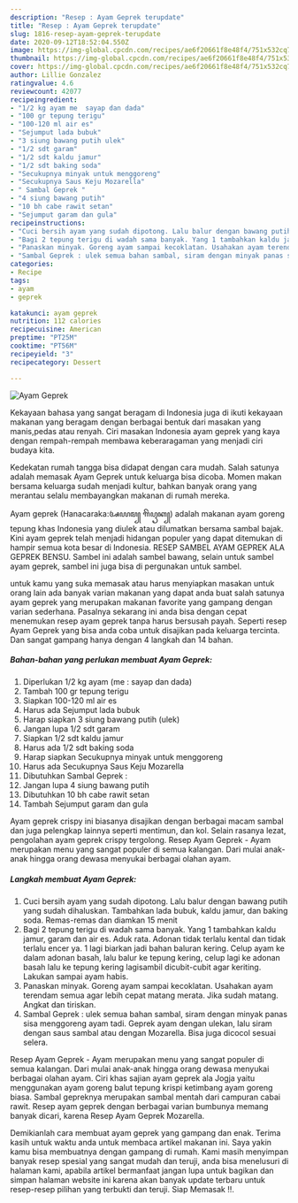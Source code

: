 ```yaml
---
description: "Resep : Ayam Geprek terupdate"
title: "Resep : Ayam Geprek terupdate"
slug: 1816-resep-ayam-geprek-terupdate
date: 2020-09-12T18:52:04.550Z
image: https://img-global.cpcdn.com/recipes/ae6f20661f8e48f4/751x532cq70/ayam-geprek-foto-resep-utama.jpg
thumbnail: https://img-global.cpcdn.com/recipes/ae6f20661f8e48f4/751x532cq70/ayam-geprek-foto-resep-utama.jpg
cover: https://img-global.cpcdn.com/recipes/ae6f20661f8e48f4/751x532cq70/ayam-geprek-foto-resep-utama.jpg
author: Lillie Gonzalez
ratingvalue: 4.6
reviewcount: 42077
recipeingredient:
- "1/2 kg ayam me  sayap dan dada"
- "100 gr tepung terigu"
- "100-120 ml air es"
- "Sejumput lada bubuk"
- "3 siung bawang putih ulek"
- "1/2 sdt garam"
- "1/2 sdt kaldu jamur"
- "1/2 sdt baking soda"
- "Secukupnya minyak untuk menggoreng"
- "Secukupnya Saus Keju Mozarella"
- " Sambal Geprek "
- "4 siung bawang putih"
- "10 bh cabe rawit setan"
- "Sejumput garam dan gula"
recipeinstructions:
- "Cuci bersih ayam yang sudah dipotong. Lalu balur dengan bawang putih yang sudah dihaluskan. Tambahkan lada bubuk, kaldu jamur, dan baking soda. Remas-remas dan diamkan 15 menit"
- "Bagi 2 tepung terigu di wadah sama banyak. Yang 1 tambahkan kaldu jamur, garam dan air es. Aduk rata. Adonan tidak terlalu kental dan tidak terlalu encer ya. 1 lagi biarkan jadi bahan baluran kering. Celup ayam ke dalam adonan basah, lalu balur ke tepung kering, celup lagi ke adonan basah lalu ke tepung kering lagisambil dicubit-cubit agar keriting. Lakukan sampai ayam habis."
- "Panaskan minyak. Goreng ayam sampai kecoklatan. Usahakan ayam terendam semua agar lebih cepat matang merata. Jika sudah matang. Angkat dan tiriskan."
- "Sambal Geprek : ulek semua bahan sambal, siram dengan minyak panas sisa menggoreng ayam tadi. Geprek ayam dengan ulekan, lalu siram dengan saus sambal atau dengan Mozarella. Bisa juga dicocol sesuai selera."
categories:
- Recipe
tags:
- ayam
- geprek

katakunci: ayam geprek 
nutrition: 112 calories
recipecuisine: American
preptime: "PT25M"
cooktime: "PT56M"
recipeyield: "3"
recipecategory: Dessert

---
```



![Ayam Geprek](https://img-global.cpcdn.com/recipes/ae6f20661f8e48f4/751x532cq70/ayam-geprek-foto-resep-utama.jpg)

Kekayaan bahasa yang sangat beragam di Indonesia juga di ikuti kekayaan makanan yang beragam dengan berbagai bentuk dari masakan yang manis,pedas atau renyah. Ciri masakan Indonesia ayam geprek yang kaya dengan rempah-rempah membawa keberaragaman yang menjadi ciri budaya kita.


Kedekatan rumah tangga bisa didapat dengan cara mudah. Salah satunya adalah memasak Ayam Geprek untuk keluarga bisa dicoba. Momen makan bersama keluarga sudah menjadi kultur, bahkan banyak orang yang merantau selalu membayangkan makanan di rumah mereka.

Ayam geprek (Hanacaraka:ꦄꦪꦩ꧀ ꦒꦼꦥꦽꦏ꧀) adalah makanan ayam goreng tepung khas Indonesia yang diulek atau dilumatkan bersama sambal bajak. Kini ayam geprek telah menjadi hidangan populer yang dapat ditemukan di hampir semua kota besar di Indonesia. RESEP SAMBEL AYAM GEPREK ALA GEPREK BENSU. Sambel ini adalah sambel bawang, selain untuk sambel ayam geprek, sambel ini juga bisa di pergunakan untuk sambel.

untuk kamu yang suka memasak atau harus menyiapkan masakan untuk orang lain ada banyak varian makanan yang dapat anda buat salah satunya ayam geprek yang merupakan makanan favorite yang gampang dengan varian sederhana. Pasalnya sekarang ini anda bisa dengan cepat menemukan resep ayam geprek tanpa harus bersusah payah.
Seperti resep Ayam Geprek yang bisa anda coba untuk disajikan pada keluarga tercinta. Dan sangat gampang hanya dengan 4 langkah dan 14 bahan.


<!--inarticleads1-->

##### Bahan-bahan yang perlukan membuat Ayam Geprek:

1. Diperlukan 1/2 kg ayam (me : sayap dan dada)
1. Tambah 100 gr tepung terigu
1. Siapkan 100-120 ml air es
1. Harus ada Sejumput lada bubuk
1. Harap siapkan 3 siung bawang putih (ulek)
1. Jangan lupa 1/2 sdt garam
1. Siapkan 1/2 sdt kaldu jamur
1. Harus ada 1/2 sdt baking soda
1. Harap siapkan Secukupnya minyak untuk menggoreng
1. Harus ada Secukupnya Saus Keju Mozarella
1. Dibutuhkan  Sambal Geprek :
1. Jangan lupa 4 siung bawang putih
1. Dibutuhkan 10 bh cabe rawit setan
1. Tambah Sejumput garam dan gula


Ayam geprek crispy ini biasanya disajikan dengan berbagai macam sambal dan juga pelengkap lainnya seperti mentimun, dan kol. Selain rasanya lezat, pengolahan ayam geprek crispy tergolong. Resep Ayam Geprek - Ayam merupakan menu yang sangat populer di semua kalangan. Dari mulai anak-anak hingga orang dewasa menyukai berbagai olahan ayam. 

<!--inarticleads2-->

##### Langkah membuat  Ayam Geprek:

1. Cuci bersih ayam yang sudah dipotong. Lalu balur dengan bawang putih yang sudah dihaluskan. Tambahkan lada bubuk, kaldu jamur, dan baking soda. Remas-remas dan diamkan 15 menit
1. Bagi 2 tepung terigu di wadah sama banyak. Yang 1 tambahkan kaldu jamur, garam dan air es. Aduk rata. Adonan tidak terlalu kental dan tidak terlalu encer ya. 1 lagi biarkan jadi bahan baluran kering. Celup ayam ke dalam adonan basah, lalu balur ke tepung kering, celup lagi ke adonan basah lalu ke tepung kering lagisambil dicubit-cubit agar keriting. Lakukan sampai ayam habis.
1. Panaskan minyak. Goreng ayam sampai kecoklatan. Usahakan ayam terendam semua agar lebih cepat matang merata. Jika sudah matang. Angkat dan tiriskan.
1. Sambal Geprek : ulek semua bahan sambal, siram dengan minyak panas sisa menggoreng ayam tadi. Geprek ayam dengan ulekan, lalu siram dengan saus sambal atau dengan Mozarella. Bisa juga dicocol sesuai selera.


Resep Ayam Geprek - Ayam merupakan menu yang sangat populer di semua kalangan. Dari mulai anak-anak hingga orang dewasa menyukai berbagai olahan ayam. Ciri khas sajian ayam geprek ala Jogja yaitu menggunakan ayam goreng balut tepung krispi ketimbang ayam goreng biasa. Sambal gepreknya merupakan sambal mentah dari campuran cabai rawit. Resep ayam geprek dengan berbagai varian bumbunya memang banyak dicari, karena Resep Ayam Geprek Mozarella. 

Demikianlah cara membuat ayam geprek yang gampang dan enak. Terima kasih untuk waktu anda untuk membaca artikel makanan ini. Saya yakin kamu bisa membuatnya dengan gampang di rumah. Kami masih menyimpan banyak resep spesial yang sangat mudah dan teruji, anda bisa menelusuri di halaman kami, apabila artikel bermanfaat jangan lupa untuk bagikan dan simpan halaman website ini karena akan banyak update terbaru untuk resep-resep pilihan yang terbukti dan teruji. Siap Memasak !!. 
